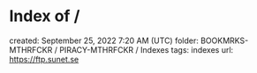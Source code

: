 # Index of /

created: September 25, 2022 7:20 AM (UTC)
folder: BOOKMRKS-MTHRFCKR / PIRACY-MTHRFCKR / Indexes
tags: indexes
url: https://ftp.sunet.se